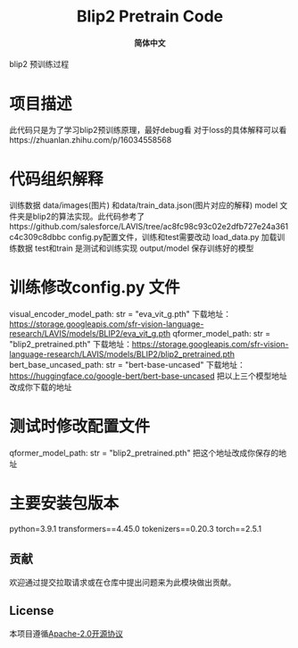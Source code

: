 <h1 align="center">
    Blip2 Pretrain Code
    <br>
</h1>

<h4 align="center">
    <p>
        <b>简体中文</b>
    </p>
</h4>


blip2 预训练过程
# 项目描述
 此代码只是为了学习blip2预训练原理，最好debug看
 对于loss的具体解释可以看https://zhuanlan.zhihu.com/p/16034558568

# 代码组织解释
训练数据
data/images(图片) 和data/train_data.json(图片对应的解释)
model 文件夹是blip2的算法实现。此代码参考了https://github.com/salesforce/LAVIS/tree/ac8fc98c93c02e2dfb727e24a361c4c309c8dbbc
config.py配置文件，训练和test需要改动
load_data.py 加载训练数据
test和train 是测试和训练实现
output/model 保存训练好的模型

# 训练修改config.py 文件
visual_encoder_model_path: str = "eva_vit_g.pth" 下载地址：https://storage.googleapis.com/sfr-vision-language-research/LAVIS/models/BLIP2/eva_vit_g.pth
qformer_model_path: str = "blip2_pretrained.pth"  下载地址：https://storage.googleapis.com/sfr-vision-language-research/LAVIS/models/BLIP2/blip2_pretrained.pth
bert_base_uncased_path: str = "bert-base-uncased"  下载地址：https://huggingface.co/google-bert/bert-base-uncased
把以上三个模型地址改成你下载的地址


# 测试时修改配置文件
qformer_model_path: str = "blip2_pretrained.pth" 把这个地址改成你保存的地址

# 主要安装包版本
python=3.9.1
transformers==4.45.0
tokenizers==0.20.3
torch==2.5.1

## 贡献
欢迎通过提交拉取请求或在仓库中提出问题来为此模块做出贡献。

## License
本项目遵循[Apache-2.0开源协议](./LICENSE)